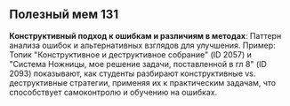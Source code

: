 ## Полезный мем 131

**Конструктивный подход к ошибкам и различиям в методах**: Паттерн анализа ошибок и альтернативных взглядов для улучшения. Пример: Топик "Конструктивное и деструктивное собрание" (ID 2057) и "Система Ножницы, мое решение задачи, поставленной в гл 8" (ID 2093) показывают, как студенты разбирают конструктивные vs. деструктивные стратегии, применяя их к практическим задачам, что способствует самоконтролю и обучению на ошибках.